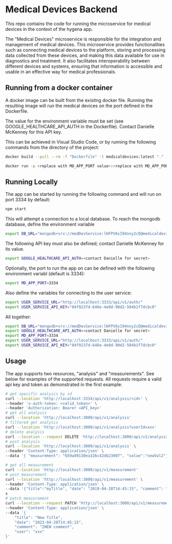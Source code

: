 # Medical Devices Backend

This repo contains the code for running the microservice for medical devices in the context of the hygena app.

The "Medical Devices" microservice is responsible for the integration and management of medical devices. This microservice provides functionalities such as connecting medical devices to the platform, storing and processing data collected from these devices, and making this data available for use in diagnostics and treatment. It also facilitates interoperability between different devices and systems, ensuring that information is accessible and usable in an effective way for medical professionals.

## Running from a docker container

A docker image can be built from the exisitng docker file. Running the resulting image will run the medical devices on the port defined in the Dockerfile. 

The value for the environment variable must be set (see GOOGLE_HEALTHCARE_API_AUTH in the Dockerfile). Contact Danielle McKenney for this API key. 

This can be achieved in Visual Studio Code, or by running the following commands from the directory of the project:

```bash
docker build --pull --rm -f "Dockerfile" -t medicaldevices:latest "."

docker run -p <replace with MD_APP_PORT value>:<replace with MD_APP_PORT value> medicaldevices:latest

```

## Running Locally

The app can be started by running the following command and will run on port 3334 by default:

```bash
npm start
```
This will attempt a connection to a local database. To reach the mongodb database, define the environment variable

```bash
export DB_URL="mongodb+srv://medDevService:lHFPV6sI94nny2cD@medicaldevicescluster.h2blqct.mongodb.net/?retryWrites=true&w=majority"
```
The following API key must also be defined; contact Danielle McKenney for its value.

```bash
export GOOGLE_HEALTHCARE_API_AUTH=<contact Danielle for secret>
```

Optionally, the port to run the app on can be defined with the following environment variabl (default is 3334):

```bash
export MD_APP_PORT=3334
```

Also define the variables for connecting to the user service:
```bash
export USER_SERVICE_URL="http://localhost:3333/api/v1/auth/"
export USER_SERVICE_API_KEY="04f9237d-646e-4e0d-90d2-504b1f7dcbc0"
```

All together:
```bash
export DB_URL="mongodb+srv://medDevService:lHFPV6sI94nny2cD@medicaldevicescluster.h2blqct.mongodb.net/?retryWrites=true&w=majority"
export GOOGLE_HEALTHCARE_API_AUTH=<contact Danielle for secret>
export MD_APP_PORT=3334
export USER_SERVICE_URL="http://localhost:3333/api/v1/auth/"
export USER_SERVICE_API_KEY="04f9237d-646e-4e0d-90d2-504b1f7dcbc0"
```

## Usage

The app supports two resources, "analysis" and "measurements". See below for examples of the supported requests. All requests require a valid api key and token as demonstrated in the first example:

```bash
# get specific analysis by id
curl --location 'http://localhost:3334/api/v1/analysis/<id>' \
--header 'x-auth-token: <valid_token>' \
--header 'Authorization: Bearer <API_key>'
# get all analysis
curl --location 'http://localhost:3000/api/v1/analysis'
# filtered get analysis
curl --location 'http://localhost:3000/api/v1/analysis?userId=xxx'
# delete analysis
curl --location --request DELETE 'http://localhost:3000/api/v1/analysis/659966eea30e7700627e5e1a'
# post analysis
curl --location 'http://localhost:3000/api/v1/analysis' \
--header 'Content-Type: application/json' \
--data '{ "measurement": "659a89130ea326c42db23007", "value":"newVal2"}'

# get all measurement
curl --location 'http://localhost:3000/api/v1/measurement'
# post measurement
curl --location 'http://localhost:3000/api/v1/measurement' \
--header 'Content-Type: application/json' \
--data '{"title":"myTitle", "date": "2019-04-28T14:45:15", "comment": "cmt", "type": "bloodPressure", "user": "123a"}'
s
# patch measurement
curl --location --request PATCH 'http://localhost:3000/api/v1/measurement/659a89130ea326c42db23007' \
--header 'Content-Type: application/json' \
--data '{
    "title": "New Title",
    "date": "2023-04-28T14:45:15",
    "comment": "2NEW comment",
    "user": "xxx"
}'
```
